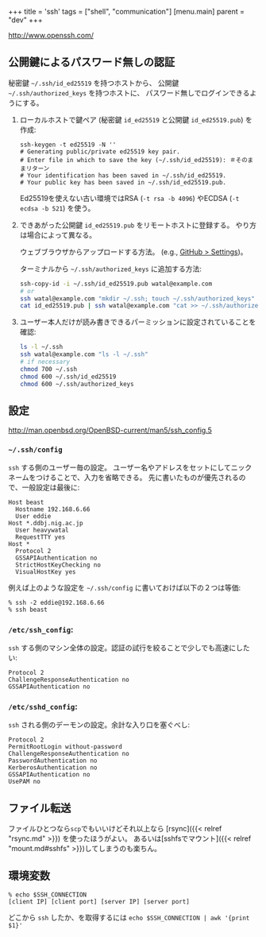 +++
title = 'ssh'
tags = ["shell", "communication"]
[menu.main]
  parent = "dev"
+++

<http://www.openssh.com/>

## 公開鍵によるパスワード無しの認証

秘密鍵 `~/.ssh/id_ed25519` を持つホストから、
公開鍵 `~/.ssh/authorized_keys` を持つホストに、
パスワード無しでログインできるようにする。

1.  ローカルホストで鍵ペア (秘密鍵 `id_ed25519` と公開鍵 `id_ed25519.pub`) を作成:
    ```
    ssh-keygen -t ed25519 -N ''
    # Generating public/private ed25519 key pair.
    # Enter file in which to save the key (~/.ssh/id_ed25519): ＃そのままリターン
    # Your identification has been saved in ~/.ssh/id_ed25519.
    # Your public key has been saved in ~/.ssh/id_ed25519.pub.
    ```
    Ed25519を使えない古い環境ではRSA (`-t rsa -b 4096`)
    やECDSA (`-t ecdsa -b 521`) を使う。

1.  できあがった公開鍵 `id_ed25519.pub` をリモートホストに登録する。
    やり方は場合によって異なる。

    ウェブブラウザからアップロードする方法。
    (e.g., [GitHub > Settings](https://github.com/settings/keys))。

    ターミナルから `~/.ssh/authorized_keys` に追加する方法:
    ```sh
    ssh-copy-id -i ~/.ssh/id_ed25519.pub watal@example.com
    # or
    ssh watal@example.com "mkdir ~/.ssh; touch ~/.ssh/authorized_keys"
    cat id_ed25519.pub | ssh watal@example.com "cat >> ~/.ssh/authorized_keys"
    ```

1.  ユーザー本人だけが読み書きできるパーミッションに設定されていることを確認:
    ```sh
    ls -l ~/.ssh
    ssh watal@example.com "ls -l ~/.ssh"
    # if necessary
    chmod 700 ~/.ssh
    chmod 600 ~/.ssh/id_ed25519
    chmod 600 ~/.ssh/authorized_keys
    ```


## 設定

http://man.openbsd.org/OpenBSD-current/man5/ssh_config.5

### `~/.ssh/config`

`ssh` する側のユーザー毎の設定。
ユーザー名やアドレスをセットにしてニックネームをつけることで、入力を省略できる。
先に書いたものが優先されるので、一般設定は最後に:

```
Host beast
  Hostname 192.168.6.66
  User eddie
Host *.ddbj.nig.ac.jp
  User heavywatal
  RequestTTY yes
Host *
  Protocol 2
  GSSAPIAuthentication no
  StrictHostKeyChecking no
  VisualHostKey yes
```

例えば上のような設定を `~/.ssh/config` に書いておけば以下の２つは等価:
```
% ssh -2 eddie@192.168.6.66
% ssh beast
```

### `/etc/ssh_config`:

`ssh` する側のマシン全体の設定。認証の試行を絞ることで少しでも高速にしたい:

```
Protocol 2
ChallengeResponseAuthentication no
GSSAPIAuthentication no
```

### `/etc/sshd_config`:

`ssh` される側のデーモンの設定。余計な入り口を塞ぐべし:
```
Protocol 2
PermitRootLogin without-password
ChallengeResponseAuthentication no
PasswordAuthentication no
KerberosAuthentication no
GSSAPIAuthentication no
UsePAM no
```


## ファイル転送

ファイルひとつなら`scp`でもいいけどそれ以上なら
[rsync]({{< relref "rsync.md" >}}) を使ったほうがよい。
あるいは[sshfsでマウント]({{< relref "mount.md#sshfs" >}})してしまうのも楽ちん。


## 環境変数

```
% echo $SSH_CONNECTION
[client IP] [client port] [server IP] [server port]
```

どこから `ssh` したか、を取得するには
`echo $SSH_CONNECTION | awk '{print $1}'`
